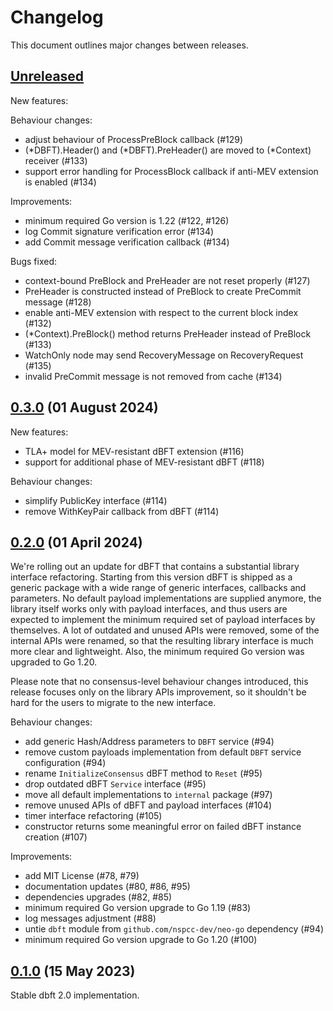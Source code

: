 # Changelog

This document outlines major changes between releases.

## [Unreleased]

New features:

Behaviour changes:
 * adjust behaviour of ProcessPreBlock callback (#129)
 * (*DBFT).Header() and (*DBFT).PreHeader() are moved to (*Context) receiver (#133)
 * support error handling for ProcessBlock callback if anti-MEV extension is enabled
   (#134)

Improvements:
 * minimum required Go version is 1.22 (#122, #126)
 * log Commit signature verification error (#134)
 * add Commit message verification callback (#134)

Bugs fixed:
 * context-bound PreBlock and PreHeader are not reset properly (#127)   
 * PreHeader is constructed instead of PreBlock to create PreCommit message (#128)
 * enable anti-MEV extension with respect to the current block index (#132)
 * (*Context).PreBlock() method returns PreHeader instead of PreBlock (#133)
 * WatchOnly node may send RecoveryMessage on RecoveryRequest (#135)
 * invalid PreCommit message is not removed from cache (#134)

## [0.3.0] (01 August 2024)

New features:
 * TLA+ model for MEV-resistant dBFT extension (#116)
 * support for additional phase of MEV-resistant dBFT (#118)

Behaviour changes:
 * simplify PublicKey interface (#114)
 * remove WithKeyPair callback from dBFT (#114)

## [0.2.0] (01 April 2024)

We're rolling out an update for dBFT that contains a substantial library interface
refactoring. Starting from this version dBFT is shipped as a generic package with
a wide range of generic interfaces, callbacks and parameters. No default payload
implementations are supplied anymore, the library itself works only with payload
interfaces, and thus users are expected to implement the minimum required set of
payload interfaces by themselves. A lot of outdated and unused APIs were removed,
some of the internal APIs were renamed, so that the resulting library interface
is much more clear and lightweight. Also, the minimum required Go version was
upgraded to Go 1.20.

Please note that no consensus-level behaviour changes introduced, this release
focuses only on the library APIs improvement, so it shouldn't be hard for the users
to migrate to the new interface.

Behaviour changes:
 * add generic Hash/Address parameters to `DBFT` service (#94)
 * remove custom payloads implementation from default `DBFT` service configuration
   (#94)
 * rename `InitializeConsensus` dBFT method to `Reset` (#95)
 * drop outdated dBFT `Service` interface (#95)
 * move all default implementations to `internal` package (#97)
 * remove unused APIs of dBFT and payload interfaces (#104)
 * timer interface refactoring (#105)
 * constructor returns some meaningful error on failed dBFT instance creation (#107)

Improvements:
 * add MIT License (#78, #79)
 * documentation updates (#80, #86, #95)
 * dependencies upgrades (#82, #85)
 * minimum required Go version upgrade to Go 1.19 (#83)
 * log messages adjustment (#88)
 * untie `dbft` module from `github.com/nspcc-dev/neo-go` dependency (#94)
 * minimum required Go version upgrade to Go 1.20 (#100)

## [0.1.0] (15 May 2023)

Stable dbft 2.0 implementation.

[Unreleased]: https://github.com/nspcc-dev/dbft/compare/v0.3.0...master
[0.3.0]: https://github.com/nspcc-dev/dbft/releases/v0.3.0
[0.2.0]: https://github.com/nspcc-dev/dbft/releases/v0.2.0
[0.1.0]: https://github.com/nspcc-dev/dbft/releases/v0.1.0
